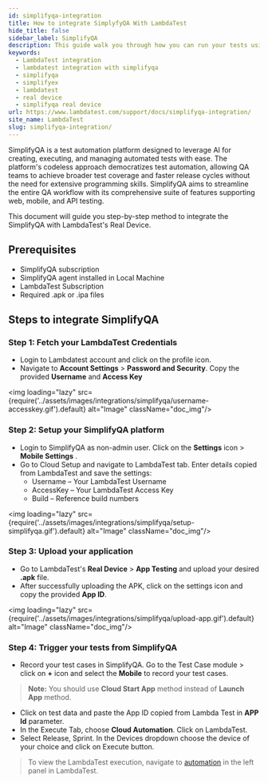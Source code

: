 ```yaml
---
id: simplifyqa-integration
title: How to integrate SimplyfyQA With LambdaTest
hide_title: false
sidebar_label: SimplifyQA
description: This guide walk you through how you can run your tests using simplifyqa after integrating on LambdaTest's real device.
keywords:
  - LambdaTest integration
  - lambdatest integration with simplifyqa
  - simplifyqa
  - simplifyex
  - lambdatest
  - real device
  - simplifyqa real device
url: https://www.lambdatest.com/support/docs/simplifyqa-integration/
site_name: LambdaTest
slug: simplifyqa-integration/
---
```

<script type="application/ld+json"
      dangerouslySetInnerHTML={{ __html: JSON.stringify({
       "@context": "https://schema.org",
        "@type": "BreadcrumbList",
        "itemListElement": [{
          "@type": "ListItem",
          "position": 1,
          "name": "LambdaTest",
          "item": "https://www.lambdatest.com"
        },{
          "@type": "ListItem",
          "position": 2,
          "name": "Support",
          "item": "https://www.lambdatest.com/support/docs/"
        },{
          "@type": "ListItem",
          "position": 3,
          "name": "SimplifyQA Integration",
          "item": "https://www.lambdatest.com/support/docs/simplifyqa-integration/"
        }]
      })
    }}
></script>
SimplifyQA is a test automation platform designed to leverage AI for creating, executing, and managing automated tests with ease. The platform's codeless approach democratizes test automation, allowing QA teams to achieve broader test coverage and faster release cycles without the need for extensive programming skills. SimplifyQA aims to streamline the entire QA workflow with its comprehensive suite of features supporting web, mobile, and API testing.

This document will guide you step-by-step method to integrate the SimplifyQA with LambdaTest's Real Device.

## Prerequisites 
- SimplifyQA subscription 
- SimplifyQA agent installed in Local Machine 
- LambdaTest Subscription 
- Required .apk or .ipa files

## Steps to integrate SimplifyQA

### Step 1: Fetch your LambdaTest Credentials
- Login to Lambdatest account and click on the profile icon. 
- Navigate to **Account Settings** > **Password and Security**. Copy the provided **Username** and **Access Key**

<img loading="lazy" src={require('../assets/images/integrations/simplifyqa/username-accesskey.gif').default} alt="Image"  className="doc_img"/>

### Step 2: Setup your SimplifyQA platform
- Login to SimplifyQA as non-admin user. Click on the **Settings** icon > **Mobile Settings** .
- Go to Cloud Setup and navigate to LambdaTest tab. Enter details copied from LambdaTest and save the settings:
  - Username – Your LambdaTest Username
  - AccessKey – Your LambdaTest Access Key
  - Build – Reference build numbers

<img loading="lazy" src={require('../assets/images/integrations/simplifyqa/setup-simplifyqa.gif').default} alt="Image"  className="doc_img"/>

### Step 3: Upload your application
- Go to LambdaTest's **Real Device** > **App Testing** and upload your desired **.apk** file.
- After successfully uploading the APK, click on the settings icon and copy the provided **App ID**.

<img loading="lazy" src={require('../assets/images/integrations/simplifyqa/upload-app.gif').default} alt="Image"  className="doc_img"/>

### Step 4: Trigger your tests from SimplifyQA
- Record your test cases in SimplifyQA. Go to the Test Case module > click on **+** icon and select the **Mobile** to record your test cases.
> **Note:** You should use **Cloud Start App** method instead of **Launch App** method.
- Click on test data and paste the App ID copied from Lambda Test in **APP Id** parameter.
- In the Execute Tab, choose **Cloud Automation**. Click on LambdaTest.
- Select Release, Sprint. In the Devices dropdown choose the device of your choice and click on Execute button.
> To view the LambdaTest execution, navigate to [automation](https://appautomation.lambdatest.com/build) in the left panel in LambdaTest.